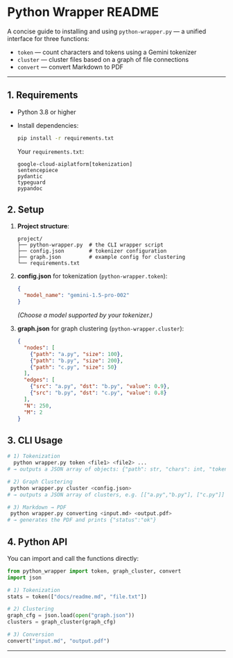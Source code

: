 # Python Wrapper README

A concise guide to installing and using `python-wrapper.py` — a unified interface for three functions:

* `token` — count characters and tokens using a Gemini tokenizer
* `cluster` — cluster files based on a graph of file connections
* `convert` — convert Markdown to PDF

---

## 1. Requirements

* Python 3.8 or higher
* Install dependencies:

  ```bash
  pip install -r requirements.txt
  ```

  Your `requirements.txt`:

  ```text
  google-cloud-aiplatform[tokenization]
  sentencepiece
  pydantic
  typeguard
  pypandoc
  ```

## 2. Setup

1. **Project structure**:

   ```
   project/
   ├── python-wrapper.py  # the CLI wrapper script
   ├── config.json        # tokenizer configuration
   ├── graph.json         # example config for clustering
   └── requirements.txt
   ```

2. **config.json** for tokenization (`python-wrapper.token`):

   ```json
   {
     "model_name": "gemini-1.5-pro-002"
   }
   ```

   *(Choose a model supported by your tokenizer.)*

3. **graph.json** for graph clustering (`python-wrapper.cluster`):

   ```json
   {
     "nodes": [
       {"path": "a.py", "size": 100},
       {"path": "b.py", "size": 200},
       {"path": "c.py", "size": 50}
     ],
     "edges": [
       {"src": "a.py", "dst": "b.py", "value": 0.9},
       {"src": "b.py", "dst": "c.py", "value": 0.8}
     ],
     "N": 250,
     "M": 2
   }
   ```

## 3. CLI Usage

```bash
# 1) Tokenization
  python wrapper.py token <file1> <file2> ...
# → outputs a JSON array of objects: {"path": str, "chars": int, "tokens": int}

# 2) Graph Clustering
 python wrapper.py cluster <config.json>
# → outputs a JSON array of clusters, e.g. [["a.py","b.py"], ["c.py"]]

# 3) Markdown → PDF
 python wrapper.py converting <input.md> <output.pdf>
# → generates the PDF and prints {"status":"ok"}
```

## 4. Python API

You can import and call the functions directly:

```python
from python_wrapper import token, graph_cluster, convert
import json

# 1) Tokenization
stats = token(["docs/readme.md", "file.txt"])

# 2) Clustering
graph_cfg = json.load(open("graph.json"))
clusters = graph_cluster(graph_cfg)

# 3) Conversion
convert("input.md", "output.pdf")
```

---

